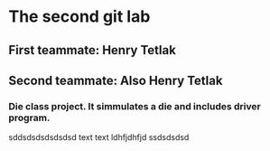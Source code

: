 # The second git lab
## First teammate: Henry Tetlak
## Second teammate: Also Henry Tetlak
### Die class project. It simmulates a die and includes driver program.

sddsdsdsdsdsdsd
text text ldhfjdhfjd
ssdsdsdsd
